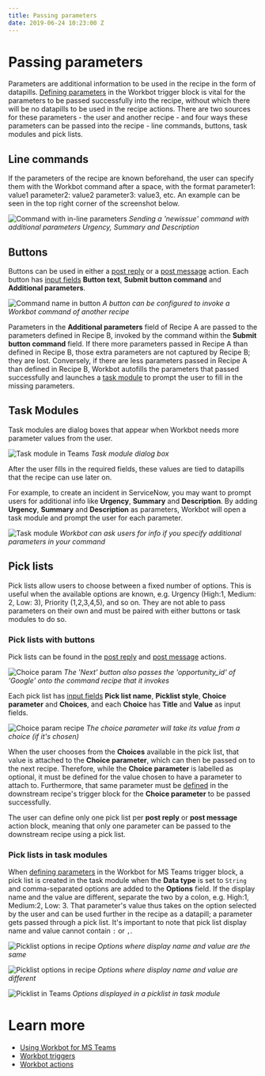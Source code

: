 ```yaml
---
title: Passing parameters
date: 2019-06-24 10:23:00 Z
---
```


# Passing parameters
Parameters are additional information to be used in the recipe in the form of datapills. [Defining parameters](/workbot-for-teams/workbot-triggers.md#defining-parameters) in the Workbot trigger block is vital for the parameters to be passed successfully into the recipe, without which there will be no datapills to be used in the recipe actions. There are two sources for these parameters - the user and another recipe - and four ways these parameters can be passed into the recipe - line commands, buttons, task modules and pick lists.

## Line commands
If the parameters of the recipe are known beforehand, the user can specify them with the Workbot command after a space, with the format parameter1: value1 parameter2: value2 parameter3: value3, etc. An example can be seen in the top right corner of the screenshot below. 

![Command with in-line parameters](/assets/images/workbot-for-teams/workbot-command-example.png)
*Sending a 'newissue' command with additional parameters Urgency, Summary and Description*

## Buttons
Buttons can be used in either a [post reply](/workbot-for-teams/workbot-actions.md#post-reply) or a [post message](/workbot-for-teams/workbot-actions.md#post-message) action. Each button has [input fields](/workbot-for-teams/workbot-actions.md#input-fields) **Button text**, **Submit button command** and **Additional parameters**.

![Command name in button](/assets/images/workbot-for-teams/button-command.png)
*A button can be configured to invoke a Workbot command of another recipe*

Parameters in the **Additional parameters** field of Recipe A are passed to the parameters defined in Recipe B, invoked by the command within the **Submit button command** field. If there more parameters passed in Recipe A than defined in Recipe B, those extra parameters are not captured by Recipe B; they are lost. Conversely, if there are less parameters passed in Recipe A than defined in Recipe B, Workbot autofills the parameters that passed successfully and launches a [task module](#task-modules) to prompt the user to fill in the missing parameters.

## Task Modules
Task modules are dialog boxes that appear when Workbot needs more parameter values from the user. 

![Task module in Teams](/assets/images/workbot-for-teams/task-module-teams.png)
*Task module dialog box*

After the user fills in the required fields, these values are tied to datapills that the recipe can use later on. 

For example, to create an incident in ServiceNow, you may want to prompt users for additional info like **Urgency**, **Summary** and **Description**. By adding **Urgency**, **Summary** and **Description** as parameters, Workbot will open a task module and prompt the user for each parameter.

![Task module](/assets/images/workbot-for-teams/task-module-snow.png)
*Workbot can ask users for info if you specify additional parameters in your command*

## Pick lists
Pick lists allow users to choose between a fixed number of options. This is useful when the available options are known, e.g. Urgency (High:1, Medium: 2, Low: 3), Priority (1,2,3,4,5), and so on. They are not able to pass parameters on their own and must be paired with either buttons or task modules to do so.

### Pick lists with buttons
Pick lists can be found in the [post reply](/workbot-for-teams/workbot-actions.md#post-reply) and [post message](/workbot-for-teams/workbot-actions.md#post-message) actions. 

![Choice param](/assets/images/workbot-for-teams/choice-param.png)
*The 'Next' button also passes the 'opportunity_id' of 'Google' onto the command recipe that it invokes*

Each pick list has [input fields](/workbot-for-teams/workbot-actions.md#input-fields) **Pick list name**, **Picklist style**, **Choice parameter** and **Choices**, and each **Choice** has **Title** and **Value** as input fields. 

![Choice param recipe](/assets/images/workbot-for-teams/choice-param-recipe.png)
*The choice parameter will take its value from a choice (if it's chosen)*

When the user chooses from the **Choices** available in the pick list, that value is attached to the **Choice parameter**, which can then be passed on to the next recipe. Therefore, while the **Choice parameter** is labelled as optional, it must be defined for the value chosen to have a parameter to attach to. Furthermore, that same parameter must be [defined](workbot-for-teams/workbot-triggers.md#defining-parameters) in the downstream recipe's trigger block for the **Choice parameter** to be passed successfully. 

The user can define only one pick list per **post reply** or **post message** action block, meaning that only one parameter can be passed to the downstream recipe using a pick list.

### Pick lists in task modules
When [defining parameters](/workbot-for-teams/workbot-triggers.md#defining-parameters) in the Workbot for MS Teams trigger block, a pick list is created in the task module when the **Data type** is set to <code>String</code> and comma-separated options are added to the **Options** field. If the display name and the value are different, separate the two by a colon, e.g. High:1, Medium:2, Low: 3. That parameter's value thus takes on the option selected by the user and can be used further in the recipe as a datapill; a parameter gets passed through a pick list. It's important to note that pick list display name and value cannot contain <code>:</code> or <code>,</code>.

![Picklist options in recipe](/assets/images/workbot-for-teams/parameter-picklist-1.png)
*Options where display name and value are the same*

![Picklist options in recipe](/assets/images/workbot-for-teams/parameter-picklist-1.png)
*Options where display name and value are different*

![Picklist in Teams](/assets/images/workbot-for-teams/parameter-picklist-teams.png)
*Options displayed in a picklist in task module*

# Learn more
- [Using Workbot for MS Teams](/workbot-for-teams/using-workbot-for-teams.md)
- [Workbot triggers](/workbot-for-teams/workbot-triggers.md)
- [Workbot actions](/workbot-for-teams/workbot-actions.md)
